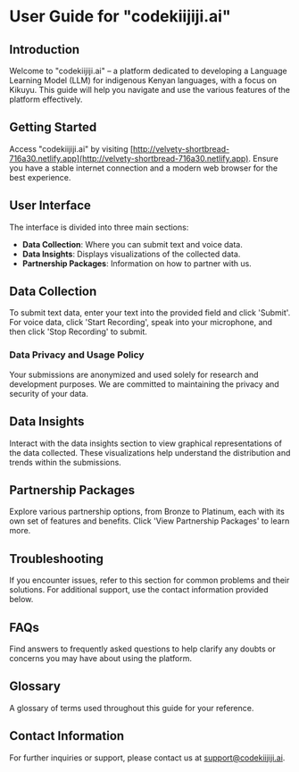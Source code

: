 # User Guide for "codekiijiji.ai"

## Introduction
Welcome to "codekiijiji.ai" – a platform dedicated to developing a Language Learning Model (LLM) for indigenous Kenyan languages, with a focus on Kikuyu. This guide will help you navigate and use the various features of the platform effectively.

## Getting Started
Access "codekiijiji.ai" by visiting [http://velvety-shortbread-716a30.netlify.app](http://velvety-shortbread-716a30.netlify.app). Ensure you have a stable internet connection and a modern web browser for the best experience.

## User Interface
The interface is divided into three main sections:
- **Data Collection**: Where you can submit text and voice data.
- **Data Insights**: Displays visualizations of the collected data.
- **Partnership Packages**: Information on how to partner with us.

## Data Collection
To submit text data, enter your text into the provided field and click 'Submit'. For voice data, click 'Start Recording', speak into your microphone, and then click 'Stop Recording' to submit.

### Data Privacy and Usage Policy
Your submissions are anonymized and used solely for research and development purposes. We are committed to maintaining the privacy and security of your data.

## Data Insights
Interact with the data insights section to view graphical representations of the data collected. These visualizations help understand the distribution and trends within the submissions.

## Partnership Packages
Explore various partnership options, from Bronze to Platinum, each with its own set of features and benefits. Click 'View Partnership Packages' to learn more.

## Troubleshooting
If you encounter issues, refer to this section for common problems and their solutions. For additional support, use the contact information provided below.

## FAQs
Find answers to frequently asked questions to help clarify any doubts or concerns you may have about using the platform.

## Glossary
A glossary of terms used throughout this guide for your reference.

## Contact Information
For further inquiries or support, please contact us at [support@codekiijiji.ai](mailto:support@codekiijiji.ai).
